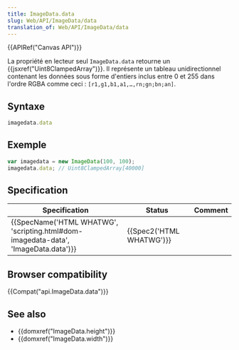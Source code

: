 ```yaml
---
title: ImageData.data
slug: Web/API/ImageData/data
translation_of: Web/API/ImageData/data
---
```

{{APIRef("Canvas API")}}

La propriété en lecteur seul `ImageData.data` retourne un {{jsxref("Uint8ClampedArray")}}. Il représente un tableau unidirectionnel contenant les données sous forme d'entiers inclus entre 0 et 255 dans l'ordre RGBA comme ceci&nbsp;: `[r1,g1,b1,a1,…,rn;gn;bn;an]`.

## Syntaxe

```js
imagedata.data
```

## Exemple

```js
var imagedata = new ImageData(100, 100);
imagedata.data; // Uint8ClampedArray[40000]
```

## Specification

| Specification                                                                                                | Status                           | Comment |
| ------------------------------------------------------------------------------------------------------------ | -------------------------------- | ------- |
| {{SpecName('HTML WHATWG', 'scripting.html#dom-imagedata-data', 'ImageData.data')}} | {{Spec2('HTML WHATWG')}} |         |

## Browser compatibility

{{Compat("api.ImageData.data")}}

## See also

- {{domxref("ImageData.height")}}
- {{domxref("ImageData.width")}}
